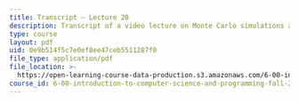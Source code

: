 ```yaml
---
title: Transcript – Lecture 20
description: Transcript of a video lecture on Monte Carlo simulations and estimating pi.
type: course
layout: pdf
uid: 0e9b514f5c7e0ef8ee47ceb5511287f0
file_type: application/pdf
file_location: >-
  https://open-learning-course-data-production.s3.amazonaws.com/6-00-introduction-to-computer-science-and-programming-fall-2008/0e9b514f5c7e0ef8ee47ceb5511287f0_6-00F08-L20.pdf
course_id: 6-00-introduction-to-computer-science-and-programming-fall-2008
---
```

